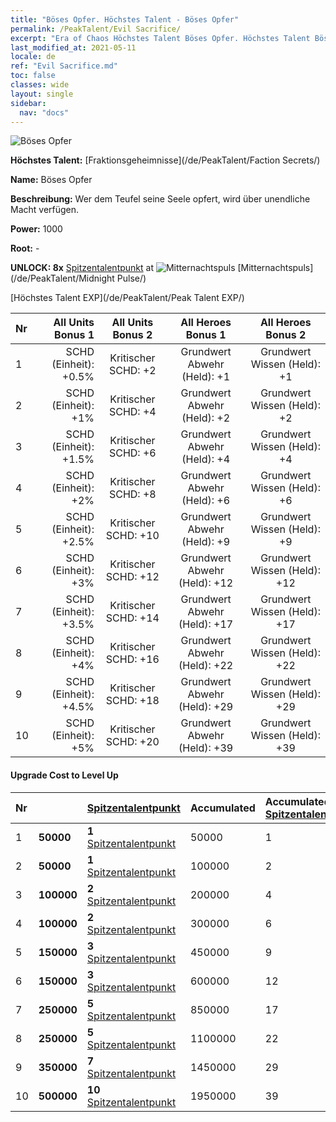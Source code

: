 ```yaml
---
title: "Böses Opfer. Höchstes Talent - Böses Opfer"
permalink: /PeakTalent/Evil Sacrifice/
excerpt: "Era of Chaos Höchstes Talent Böses Opfer. Höchstes Talent Böses Opfer. Böses Opfer"
last_modified_at: 2021-05-11
locale: de
ref: "Evil Sacrifice.md"
toc: false
classes: wide
layout: single
sidebar:
  nav: "docs"
---
```


  ![Böses Opfer](/images/pt/talent_3011.png)

  **Höchstes Talent:** [Fraktionsgeheimnisse](/de/PeakTalent/Faction Secrets/)

  **Name:** Böses Opfer

  **Beschreibung:** Wer dem Teufel seine Seele opfert, wird über unendliche Macht verfügen.

  **Power:** 1000

  **Root:** -

  **UNLOCK: 8x** [Spitzentalentpunkt](/ItemsDE/con_934/) at ![Mitternachtspuls](/images/pt/talent_3009.png) [Mitternachtspuls](/de/PeakTalent/Midnight Pulse/)

  [Höchstes Talent EXP](/de/PeakTalent/Peak Talent EXP/)

  | Nr | All Units Bonus 1 | All Units Bonus 2 | All Heroes Bonus 1 | All Heroes Bonus 2 |
  |:---|--------------:|:-------------:|:-------------:|:-------------:|
  | 1 | SCHD (Einheit): +0.5% | Kritischer SCHD: +2 | Grundwert Abwehr (Held): +1 | Grundwert Wissen (Held): +1 |
  | 2 | SCHD (Einheit): +1% | Kritischer SCHD: +4 | Grundwert Abwehr (Held): +2 | Grundwert Wissen (Held): +2 |
  | 3 | SCHD (Einheit): +1.5% | Kritischer SCHD: +6 | Grundwert Abwehr (Held): +4 | Grundwert Wissen (Held): +4 |
  | 4 | SCHD (Einheit): +2% | Kritischer SCHD: +8 | Grundwert Abwehr (Held): +6 | Grundwert Wissen (Held): +6 |
  | 5 | SCHD (Einheit): +2.5% | Kritischer SCHD: +10 | Grundwert Abwehr (Held): +9 | Grundwert Wissen (Held): +9 |
  | 6 | SCHD (Einheit): +3% | Kritischer SCHD: +12 | Grundwert Abwehr (Held): +12 | Grundwert Wissen (Held): +12 |
  | 7 | SCHD (Einheit): +3.5% | Kritischer SCHD: +14 | Grundwert Abwehr (Held): +17 | Grundwert Wissen (Held): +17 |
  | 8 | SCHD (Einheit): +4% | Kritischer SCHD: +16 | Grundwert Abwehr (Held): +22 | Grundwert Wissen (Held): +22 |
  | 9 | SCHD (Einheit): +4.5% | Kritischer SCHD: +18 | Grundwert Abwehr (Held): +29 | Grundwert Wissen (Held): +29 |
  | 10 | SCHD (Einheit): +5% | Kritischer SCHD: +20 | Grundwert Abwehr (Held): +39 | Grundwert Wissen (Held): +39 |


#### Upgrade Cost to Level Up

  | Nr | <i class="fas fa-coins"/> | [Spitzentalentpunkt](/ItemsDE/con_934/) | Accumulated <i class="fas fa-coins"/> | Accumulated [Spitzentalentpunkt](/ItemsDE/con_934/) |
  |:---|:--------------|:-------------|:-------------|:-------------|
  | 1 | **50000** | **1** [Spitzentalentpunkt](/ItemsDE/con_934/) | 50000 | 1 |
  | 2 | **50000** | **1** [Spitzentalentpunkt](/ItemsDE/con_934/) | 100000 | 2 |
  | 3 | **100000** | **2** [Spitzentalentpunkt](/ItemsDE/con_934/) | 200000 | 4 |
  | 4 | **100000** | **2** [Spitzentalentpunkt](/ItemsDE/con_934/) | 300000 | 6 |
  | 5 | **150000** | **3** [Spitzentalentpunkt](/ItemsDE/con_934/) | 450000 | 9 |
  | 6 | **150000** | **3** [Spitzentalentpunkt](/ItemsDE/con_934/) | 600000 | 12 |
  | 7 | **250000** | **5** [Spitzentalentpunkt](/ItemsDE/con_934/) | 850000 | 17 |
  | 8 | **250000** | **5** [Spitzentalentpunkt](/ItemsDE/con_934/) | 1100000 | 22 |
  | 9 | **350000** | **7** [Spitzentalentpunkt](/ItemsDE/con_934/) | 1450000 | 29 |
  | 10 | **500000** | **10** [Spitzentalentpunkt](/ItemsDE/con_934/) | 1950000 | 39 |
